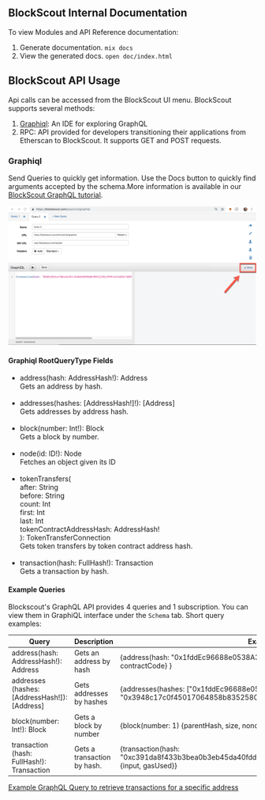 <!--api.md -->

## BlockScout Internal Documentation

To view Modules and API Reference documentation:

1. Generate documentation.
`mix docs`
2. View the generated docs.
`open doc/index.html`


## BlockScout API Usage

Api calls can be accessed from the BlockScout UI menu. BlockScout supports several methods:

1. [Graphiql](https://github.com/graphql/graphiql): An IDE for exploring GraphQL
2. RPC: API provided for developers transitioning their applications from Etherscan to BlockScout. It supports GET and POST requests.

### Graphiql

Send Queries to quickly get information. Use the Docs button to quickly find arguments accepted by the schema.More information is available in our [BlockScout GraphQL tutorial](https://forum.poa.network/t/graphql-in-blockscout/1971).

![Graphiql](_media/graphiql_screenshot.png)


#### Graphiql RootQueryType Fields

* address(hash: AddressHash!): Address<br />
Gets an address by hash.
<br /><br />
* addresses(hashes: [AddressHash!]!): [Address]<br />
Gets addresses by address hash.
<br /><br />
* block(number: Int!): Block<br />
Gets a block by number.
<br /><br />
* node(id: ID!): Node<br />
Fetches an object given its ID
<br /><br />
* tokenTransfers(<br />
after: String<br />
before: String<br />
count: Int<br />
first: Int<br />
last: Int<br />
tokenContractAddressHash: AddressHash!<br />
): TokenTransferConnection<br />
Gets token transfers by token contract address hash.
<br /><br />
* transaction(hash: FullHash!): Transaction<br />
Gets a transaction by hash.

#### Example Queries

Blockscout's GraphQL API provides 4 queries and 1 subscription. You can view them in GraphiQL interface under the `Schema` tab. Short query examples:

| Query                                         | Description                 | Example                                                                                                                                  |
|-----------------------------------------------|-----------------------------|------------------------------------------------------------------------------------------------------------------------------------------|
| address(hash: AddressHash!):  Address         | Gets an address by hash     | {address(hash: "0x1fddEc96688e0538A316C64dcFd211c491ECf0d8") {hash, contractCode} }                                                      |
| addresses (hashes: [AddressHash!]): [Address] | Gets addresses by hashes    | {addresses(hashes: ["0x1fddEc96688e0538A316C64dcFd211c491ECf0d8",  "0x3948c17c0f45017064858b8352580267a85a762c"]) {hash, contractCode} } |
| block(number: Int!): Block                    | Gets a block by number      | {block(number: 1) {parentHash, size, nonce}}                                                                                             |
| transaction (hash: FullHash!): Transaction    | Gets a transaction by hash. | {transaction(hash: "0xc391da8f433b3bea0b3eb45da40fdd194c7a0e07d1b5ad656bf98940f80a6cf6") {input, gasUsed}}                               |


[Example GraphQL Query to retrieve transactions for a specific address](https://forum.poa.network/t/faq-graphql-query-to-retrieve-transactions-for-a-specific-address/1937)

